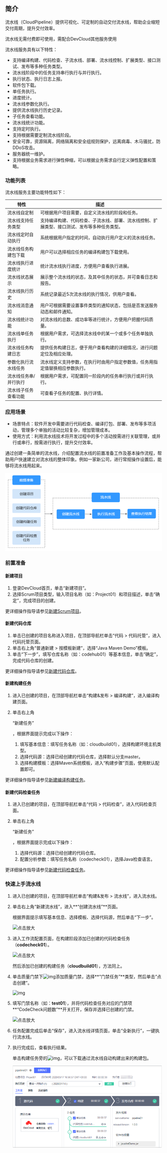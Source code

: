 ## 简介

流水线（CloudPipeline）提供可视化、可定制的自动交付流水线，帮助企业缩短交付周期，提升交付效率。

流水线无需付费即可使用，需配合DevCloud其他服务使用

流水线服务具有以下特性：

+ 支持编译构建、代码检查、子流水线、部署、流水线控制、扩展类型、接口测试、发布等多种任务类型。
+ 流水线阶段中的任务支持串行执行与并行执行。
+ 执行状态、执行日志上报。
+ 软件包下载。
+ 单任务执行。
+ 进度统计。
+ 流水线参数化执行。
+ 提供流水线执行历史记录。
+ 子任务查看功能。
+ 流水线统计功能。
+ 支持定时执行。
+ 支持根据需要定制流水线阶段。
+ 安全可靠，资源隔离，网络隔离和安全组规则保护，远离病毒、木马骚扰，防DDoS攻击。
+ 服务器统一维护。
+ 支持根据业务需求进行弹性伸缩，可以根据业务需求自行定义弹性配置和策略。

### 功能列表



流水线服务主要功能特性如下：

| 特性                  | 描述                                                         |
| --------------------- | ------------------------------------------------------------ |
| 流水线自定制          | 可根据用户项目需要，自定义流水线的阶段和任务。               |
| 流水线支持任务类型    | 支持编译构建、代码检查、子流水线、部署、流水线控制、扩展类型、接口测试、发布等多种任务类型。 |
| 流水线定时自动执行    | 系统根据用户指定的时间，自动执行用户定义的流水线任务。       |
| 流水线任务构建包下载  | 用户可以选择相应任务的编译构建包下载使用。                   |
| 流水线执行进度统计    | 统计流水线执行进度，方便用户查看执行进展。                   |
| 流水线状态展示        | 展示整个流水线的状态，及其中任务的状态，并可查看日志和报告。 |
| 流水线执行历史        | 系统记录最近5次流水线的执行情况，供用户查看。                |
| 流水线消息通知        | 用户可根据需要设置事件类型的通知状态，包括是否发送服务动态和邮件通知。 |
| 流水线统计功能        | 对流水线的总数、成功率等进行统计，方便用户把握代码质量。     |
| 流水线单任务执行      | 根据用户需求，可选择流水线中的某一个或多个任务单独执行。     |
| 流水线任务构建日志    | 提供任务构建日志，便于用户查看构建的详细情况，进行问题定位及相应处理。 |
| 参数化执行流水线任务  | 流水线定义支持参数，在执行时由用户指定参数值，任务用指定值替换相应参数执行。 |
| 流水线任务串/并行执行 | 根据用户需求，可配置同一阶段内的任务串行执行或并行执行。     |
| 流水线子任务查看功能  | 可查看子任务的配置、执行详情。                               |

### 应用场景

+ 场景特点：软件开发中需要进行代码检查、编译打包、部署、发布等多项活动，管理多个单独的活动比较复杂，增加管理成本。
+ 使用方式：利用流水线技术将开发过程中的多个活动按需进行关联管理，或并行或串行，按需进行执行，提升交付效率。

通过创建一条简单的流水线，介绍配置流水线的前置准备工作及基本操作流程，帮助用户快速建立对流水线的整体印象。例如一家新公司，进行常规操作设置后，能够将流水线用起来。

<img src="../.img/zh-cn_image_0194832322.png"  />

### 前置准备

#### 新建项目

1. 登录DevCloud首页，单击“新建项目”。
2. 选择Scrum项目类型，输入项目名称（如：Project01）和项目描述，单击“确定”，完成项目的创建。

更详细操作指导请参见[新建Scrum项目](https://support.huaweicloud.com/usermanual-projectman/devcloud_hlp_00032.html)。

#### 新建代码仓库

1. 单击已创建的项目名称进入项目，在顶部导航栏单击“代码 > 代码托管”，进入代码托管页面。
2. 单击右上角“普通新建 > 按模板新建”，选择“Java Maven Demo”模板。
3. 单击“下一步”，填写仓库名称（如：codehub01）等基本信息，单击“确定”，完成代码仓库的创建。

更详细操作指导请参见[新建代码仓库](https://support.huaweicloud.com/usermanual-codehub/devcloud_hlp_00035.html)。

#### 新建构建任务

1. 进入已创建的项目，在顶部导航栏单击“构建&发布 > 编译构建”，进入编译构建页面。

2. 单击右上角

   “新建任务”

   ，根据界面提示完成以下操作：

   1. 填写基本信息：填写任务名称（如：cloudbuild01），选择构建环境主机类型。
   2. 选择代码源：选择已经创建的代码仓库，选择默认分支master。
   3. 选择构建模板：选择Maven系统模板，进入“构建步骤”页面，使用默认配置即可。

更详细操作指导请参见[新建编译构建任务](https://support.huaweicloud.com/usermanual-codeci/devcloud_hlp_00036.html)。

#### 新建代码检查任务

1. 进入已创建的项目，在顶部导航栏单击“代码 > 代码检查”，进入代码检查页面。

2. 单击右上角

   “新建任务”

   ，根据界面提示完成以下操作：

   1. 选择代码源：选择已经创建的代码仓库。
   2. 配置分析参数：填写任务名称（codecheck01），选择Java检查语言。

更详细操作指导请参见[新建代码检查任务](https://support.huaweicloud.com/usermanual-codecheck/devcloud_hlp_00095.html)。

### 快速上手流水线

1. 进入已创建的项目，在顶部导航栏单击“构建&发布 > 流水线”，进入流水线。

2. 单击右上角“新建流水线”，进入**“创建流水线”**页面。

   

   根据界面提示填写基本信息、选择模板、选择代码源，然后单击“下一步”。

   ![点击放大](https://support.huaweicloud.com/qs-pipeline/zh-cn_image_0231399791.png)

    

   

3. 进入工作流配置页面，在构建阶段添加已创建的代码检查任务（**codecheck01**）。

   

   ![点击放大](https://support.huaweicloud.com/qs-pipeline/zh-cn_image_0231408373.png)

    

   然后添加已创建的构建任务（**cloudbuild01**），方法同上。

   

4. 单击质量门禁下![img](https://support.huaweicloud.com/qs-pipeline/zh-cn_image_0189661914.png)添加质量门禁，选择**“门禁任务”**类型，然后单击“点击创建”。

   

   ![img](https://support.huaweicloud.com/qs-pipeline/zh-cn_image_0189760686.png)

    

   

5. 填写门禁名称（如：**test01**），并将代码检查任务对应的门禁项**“CodeCheck问题数”**开关打开，保存并选择已创建的门禁。

   

   ![点击放大](https://support.huaweicloud.com/qs-pipeline/zh-cn_image_0189680788.png)

    

   

6. 任务配置完成后单击“保存”，进入流水线详情页面，单击“全新执行”，一键执行流水线。

7. 执行完成后，查看执行结果。

   

   单击构建任务旁的![img](https://support.huaweicloud.com/qs-pipeline/zh-cn_image_0189680894.png)，可以下载通过流水线自动构建出来的构建包。

   ![](../.img/zh-cn_image_0231422600.png)